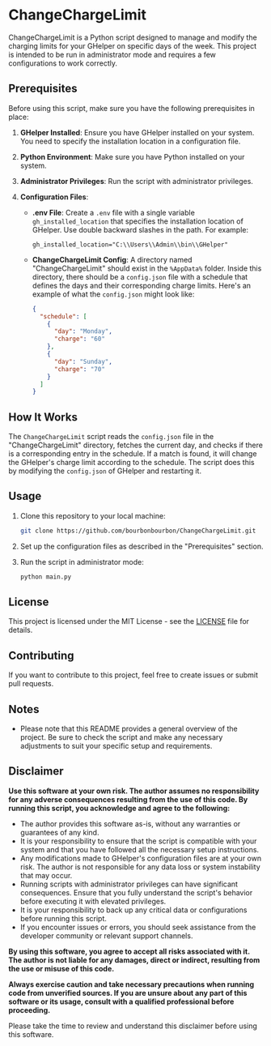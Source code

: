 # ChangeChargeLimit

ChangeChargeLimit is a Python script designed to manage and modify the charging limits for your GHelper on specific days of the week. This project is intended to be run in administrator mode and requires a few configurations to work correctly.

## Prerequisites

Before using this script, make sure you have the following prerequisites in place:

1. **GHelper Installed**: Ensure you have GHelper installed on your system. You need to specify the installation location in a configuration file.

2. **Python Environment**: Make sure you have Python installed on your system.

3. **Administrator Privileges**: Run the script with administrator privileges.

4. **Configuration Files**:
    - **.env File**: Create a `.env` file with a single variable `gh_installed_location` that specifies the installation location of GHelper. Use double backward slashes in the path. For example:
      ```
      gh_installed_location="C:\\Users\\Admin\\bin\\GHelper"
      ```

    - **ChangeChargeLimit Config**: A directory named "ChangeChargeLimit" should exist in the `%AppData%` folder. Inside this directory, there should be a `config.json` file with a schedule that defines the days and their corresponding charge limits. Here's an example of what the `config.json` might look like:
      ```json
      {
        "schedule": [
          {
            "day": "Monday",
            "charge": "60"
          },
          {
            "day": "Sunday",
            "charge": "70"
          }
        ]
      }
      ```

## How It Works

The `ChangeChargeLimit` script reads the `config.json` file in the "ChangeChargeLimit" directory, fetches the current day, and checks if there is a corresponding entry in the schedule. If a match is found, it will change the GHelper's charge limit according to the schedule. The script does this by modifying the `config.json` of GHelper and restarting it.

## Usage

1. Clone this repository to your local machine:

   ```bash
   git clone https://github.com/bourbonbourbon/ChangeChargeLimit.git
   ```

2. Set up the configuration files as described in the "Prerequisites" section.

3. Run the script in administrator mode:

   ```bash
   python main.py
   ```

## License

This project is licensed under the MIT License - see the [LICENSE](LICENSE) file for details.

## Contributing

If you want to contribute to this project, feel free to create issues or submit pull requests.

## Notes

* Please note that this README provides a general overview of the project. Be sure to check the script and make any necessary adjustments to suit your specific setup and requirements.

## Disclaimer

**Use this software at your own risk. The author assumes no responsibility for any adverse consequences resulting from the use of this code. By running this script, you acknowledge and agree to the following:**

- The author provides this software as-is, without any warranties or guarantees of any kind.
- It is your responsibility to ensure that the script is compatible with your system and that you have followed all the necessary setup instructions.
- Any modifications made to GHelper's configuration files are at your own risk. The author is not responsible for any data loss or system instability that may occur.
- Running scripts with administrator privileges can have significant consequences. Ensure that you fully understand the script's behavior before executing it with elevated privileges.
- It is your responsibility to back up any critical data or configurations before running this script.
- If you encounter issues or errors, you should seek assistance from the developer community or relevant support channels.

**By using this software, you agree to accept all risks associated with it. The author is not liable for any damages, direct or indirect, resulting from the use or misuse of this code.**

**Always exercise caution and take necessary precautions when running code from unverified sources. If you are unsure about any part of this software or its usage, consult with a qualified professional before proceeding.**

Please take the time to review and understand this disclaimer before using this software.
